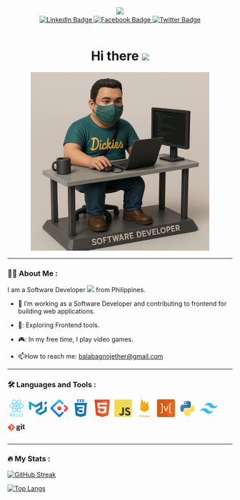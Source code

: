<div id="header" align="center">
  <img src="https://media.giphy.com/media/v1.Y2lkPTc5MGI3NjExMmxrOGJla2h1eDMzbTZ6bnZ6ZGZldGIydXFpNm9sbng0d2tnYWljdyZlcD12MV9pbnRlcm5hbF9naWZfYnlfaWQmY3Q9Zw/YbXLZ6dymH758xSEbM/giphy.gif" width="100"/>
  <div id="badges">
  <a href="https://www.linkedin.com/in/jether-balabagno-421b42204/">
    <img src="https://img.shields.io/badge/LinkedIn-blue?style=for-the-badge&logo=linkedin&logoColor=white" alt="LinkedIn Badge"/>
  </a>
  <a href="https://www.facebook.com/jether.balabagno/">
    <img src="https://img.shields.io/badge/Facebook-blue?style=for-the-badge&logo=facebook&logoColor=white" alt="Facebook Badge"/>
  </a>
  <a href="https://updated-portfolio-steel.vercel.app/">
    <img src="https://img.shields.io/badge/Portfolio-blue?style=for-the-badge&logo=earth&logoColor=white" alt="Twitter Badge"/>
  </a>
</div>
  <img src="https://komarev.com/ghpvc/?username=jether360&style=flat-square&color=blue" alt=""/>
  <h1>
  Hi there
  <img src="https://media.giphy.com/media/hvRJCLFzcasrR4ia7z/giphy.gif" width="30px"/>
</h1>
</div>


<div align="center">
  <img src="profile.png" width="400"/>
</div>

<hr> 

### :man_technologist: About Me :
I am a Software Developer <img src="https://media.giphy.com/media/WUlplcMpOCEmTGBtBW/giphy.gif" width="30"> from Philippines.
- :telescope: I’m working as a Software Developer and contributing to frontend for building web applications.

- 🤯: Exploring Frontend tools.

- 🎮: In my free time, I play video games.

- :mailbox:How to reach me: balabagnojether@gmail.com

<div>
  <hr>
</div>

### :hammer_and_wrench: Languages and Tools :

<div>
  <img src="https://github.com/devicons/devicon/blob/master/icons/react/react-original-wordmark.svg" title="React" alt="React" width="40" height="40"/>&nbsp;
  <img src="https://github.com/devicons/devicon/blob/master/icons/materialui/materialui-original.svg" title="Material UI" alt="Material UI" width="40" height="40"/>&nbsp;
  <img src="https://github.com/devicons/devicon/blob/master/icons/antdesign/antdesign-original.svg" title="Ant Design" alt="Antd " width="40" height="40"/>&nbsp;
  <img src="https://github.com/devicons/devicon/blob/master/icons/css3/css3-plain-wordmark.svg"  title="CSS3" alt="CSS" width="40" height="40"/>&nbsp;
  <img src="https://github.com/devicons/devicon/blob/master/icons/html5/html5-original.svg" title="HTML5" alt="HTML" width="40" height="40"/>&nbsp;
  <img src="https://github.com/devicons/devicon/blob/master/icons/javascript/javascript-original.svg" title="JavaScript" alt="JavaScript" width="40" height="40"/>&nbsp;
  <img src="https://github.com/devicons/devicon/blob/master/icons/firebase/firebase-plain-wordmark.svg" title="Firebase" alt="Firebase" width="40" height="40"/>&nbsp;
  <img src="https://github.com/devicons/devicon/blob/master/icons/mobx/mobx-original.svg" title="Mobx"  alt="Mobx" width="40" height="40"/>&nbsp;
  <img src="https://github.com/devicons/devicon/blob/master/icons/python/python-original.svg" title="Python"  alt="Python" width="40" height="40"/>&nbsp;
  <img src="https://github.com/devicons/devicon/blob/master/icons/tailwindcss/tailwindcss-original.svg" title="Tailwind Css"  alt="Css" width="40" height="40"/>&nbsp;
  <img src="https://github.com/devicons/devicon/blob/master/icons/git/git-original-wordmark.svg" title="Git" **alt="Git" width="40" height="40"/>
</div>


  <hr>

### :fire: My Stats :
[![GitHub Streak](http://github-readme-streak-stats.herokuapp.com?user=jether360&theme=dark&background=000000)](https://git.io/streak-stats)

[![Top Langs](https://github-readme-stats.vercel.app/api/top-langs/?username=jether360&layout=compact&theme=vision-friendly-dark)](https://github.com/anuraghazra/github-readme-stats)
